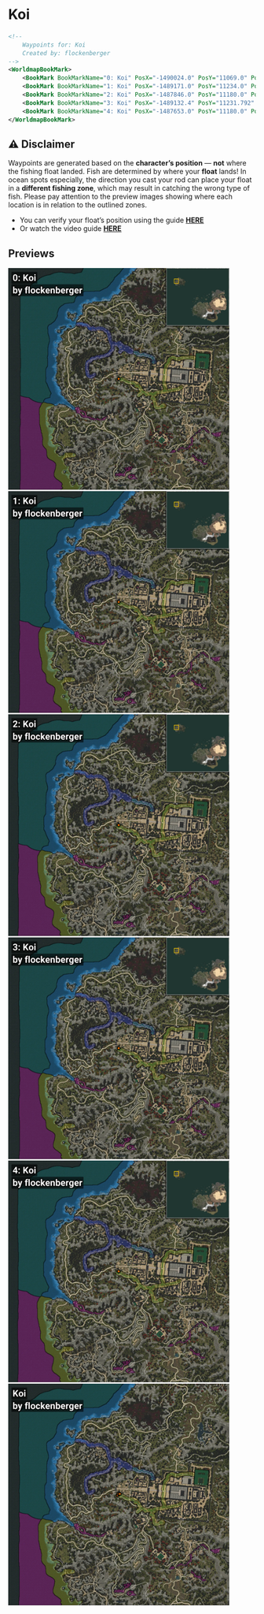 # Koi
```xml
<!--
    Waypoints for: Koi
    Created by: flockenberger
-->
<WorldmapBookMark>
    <BookMark BookMarkName="0: Koi" PosX="-1490024.0" PosY="11069.0" PosZ="1330741.0" />
    <BookMark BookMarkName="1: Koi" PosX="-1489171.0" PosY="11234.0" PosZ="1332290.0" />
    <BookMark BookMarkName="2: Koi" PosX="-1487846.0" PosY="11180.0" PosZ="1332463.0" />
    <BookMark BookMarkName="3: Koi" PosX="-1489132.4" PosY="11231.792" PosZ="1332315.4" />
    <BookMark BookMarkName="4: Koi" PosX="-1487653.0" PosY="11180.0" PosZ="1332358.0" />
</WorldmapBookMark>
```

## ⚠️ Disclaimer
Waypoints are generated based on the __**character’s position**__ — __not__ where the fishing float landed.
Fish are determined by where your **float** lands!
In ocean spots especially, the direction you cast your rod can place your float in a **different fishing zone**, which may result in catching the wrong type of fish.
Please pay attention to the preview images showing where each location is in relation to the outlined zones.

- You can verify your float’s position using the guide [**HERE**](https://flockenberger.github.io/bdo-fish-position/)
- Or watch the video guide [**HERE**](https://youtu.be/t-VXcRoNojk)

## Previews
<img src="./Koi_0_Preview.webp" width="450"/> <img src="./Koi_1_Preview.webp" width="450"/> <img src="./Koi_2_Preview.webp" width="450"/> <img src="./Koi_3_Preview.webp" width="450"/> <img src="./Koi_4_Preview.webp" width="450"/> <img src="./Koi_Preview.webp" width="450"/> 